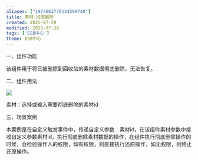 ```yaml
---
aliases: ["1974063776134590740"]
title: 素材-彻底删除
created: 2025-07-29
modified: 2025-07-29
tags: ['ESB中心']
theme: ESB中心
---
```


一、组件功能

该组件用于将已被删除到回收站的素材数据彻底删除，无法恢复。

二、组件用法

![](https://myhelpdoc.oss-cn-heyuan.aliyuncs.com/mdimages/594f4ed46c01582b1fce2f3b27d7fb3e.jpg)

素材：选择或输入需要彻底删除的素材id

三、场景案例

本案例是在自定义触发事件中，传递自定义参数：素材id，在该组件素材参数中接收自定义参数素材id，执行彻底删除素材数据的操作，在组件执行彻底删除操作的时候，会检验操作人的权限，如有权限，则直接执行还原操作，如无权限，则终止还原操作。

